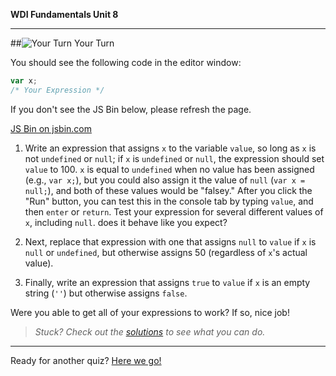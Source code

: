 **WDI Fundamentals Unit 8**

---

##![Your Turn](../assets/exercise.png) Your Turn

You should see the following code in the editor window:

```javascript
var x;
/* Your Expression */
```

If you don't see the JS Bin below, please refresh the page.

<a class="jsbin-embed" href="http://jsbin.com/qacobi/embed?js,console&600">JS Bin on jsbin.com</a><script src="http://static.jsbin.com/js/embed.min.js?3.35.12"></script>

1) Write an expression that assigns `x` to the variable `value`, so long as `x` is not `undefined` or `null`;
if `x` is `undefined` or `null`, the expression should set `value` to 100.
`x` is equal to `undefined` when no value has been assigned (e.g., `var x;`), but you could also assign it the value of `null` (`var x = null;`), and both of these values would be "falsey."
After you click the "Run" button, you can test this in the console tab by typing `value`, and then `enter` or `return`. Test your expression for several different values of `x`, including `null`. does it behave like you expect?

2) Next, replace that expression with one that assigns `null` to `value` if `x` is `null` or `undefined`, but otherwise assigns 50 (regardless of `x`'s actual value).

3) Finally, write an expression that assigns `true` to `value` if `x` is an empty string (`''`) but otherwise assigns `false`.

Were you able to get all of your expressions to work? If so, nice job!

> *Stuck? Check out the [solutions](../exercise-solutions.md) to see what you can do.*

---

Ready for another quiz? [Here we go!](11_quiz.md)
